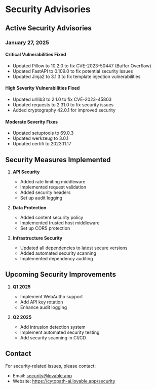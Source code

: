 # Security Advisories

## Active Security Advisories

### January 27, 2025

#### Critical Vulnerabilities Fixed
- Updated Pillow to 10.2.0 to fix CVE-2023-50447 (Buffer Overflow)
- Updated FastAPI to 0.109.0 to fix potential security issues
- Updated Jinja2 to 3.1.3 to fix template injection vulnerabilities

#### High Severity Vulnerabilities Fixed
- Updated urllib3 to 2.1.0 to fix CVE-2023-45803
- Updated requests to 2.31.0 to fix security issues
- Added cryptography 42.0.1 for improved security

#### Moderate Severity Fixes
- Updated setuptools to 69.0.3
- Updated werkzeug to 3.0.1
- Updated certifi to 2023.11.17

## Security Measures Implemented

1. **API Security**
   - Added rate limiting middleware
   - Implemented request validation
   - Added security headers
   - Set up audit logging

2. **Data Protection**
   - Added content security policy
   - Implemented trusted host middleware
   - Set up CORS protection

3. **Infrastructure Security**
   - Updated all dependencies to latest secure versions
   - Added automated security scanning
   - Implemented dependency auditing

## Upcoming Security Improvements

1. **Q1 2025**
   - Implement WebAuthn support
   - Add API key rotation
   - Enhance audit logging

2. **Q2 2025**
   - Add intrusion detection system
   - Implement automated security testing
   - Add security scanning in CI/CD

## Contact

For security-related issues, please contact:
- Email: security@lovable.app
- Website: https://cytopath-ai.lovable.app/security
